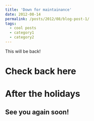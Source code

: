 ```yaml
---
title: 'Down for maintainance'
date: 2012-08-14
permalink: /posts/2012/08/blog-post-1/
tags:
  - cool posts
  - category1
  - category2
---
```


This will be back!

Check back here
======

After the holidays
======

See you again soon!
------
